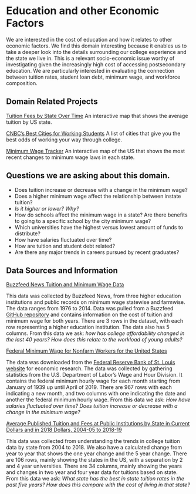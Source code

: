 # Education and other Economic Factors

We are interested in the cost of education and how it relates to other economic factors. We find this domain interesting because it enables us to take a deeper look into the details surrounding our college experience and the state we live in. This is a relevant socio-economic issue worthy of investigating given the increasingly high cost of accessing postsecondary education. We are particularly interested in evaluating the connection between tuition rates, student loan debt, minimum wage, and workforce composition. 

## Domain Related Projects

[Tuition Fees by State Over Time](https://tophat.com/teaching-resources/infographics/tuition-fees-by-state-interactive-map/)
An interactive map that shows the average tuition by US state.

[CNBC’s Best Cities for Working Students](https://www.cnbc.com/2018/08/23/20-best-cities-for-students-working-their-way-through-college.html)
A list of cities that give you the best odds of working your way through college.

[Minimum Wage Tracker](https://www.epi.org/minimum-wage-tracker/#/min_wage/Washington)
An interactive map of the US that shows the most recent changes to minimum wage laws in each state.

## Questions we are asking about this domain.

* Does tuition increase or decrease with a change in the minimum wage? 
* Does a higher minimum wage affect the relationship between instate tuition?
* *Is it higher or lower? Why?*
* How do schools affect the minimum wage in a state? Are there benefits to going to a specific school by the city minimum wage?
* Which universities have the highest versus lowest amount of funds to distribute?
* How have salaries fluctuated over time?
* How are tuition and student debt related? 
* Are there any major trends in careers pursued by recent graduates?

## Data Sources and Information

[Buzzfeed News Tuition and Minimum Wage Data](https://github.com/BuzzFeedNews/2014-09-tuition-and-minimum-wage/tree/master/data)

This data was collected by Buzzfeed News, from three higher education institutions and public records on minimum wage statewise and farmwise. The data ranges from 1976 to 2014. Data was pulled from a Buzzfeed [GitHub repository](https://github.com/BuzzFeedNews/2014-09-tuition-and-minimum-wage/tree/master/data) and contains information on the cost of tuition and minimum wage for both years. There are 3 rows in the dataset, with each row representing a higher education institution. The data also has 5 columns. From this data we ask: *how has college affordability changed in the last 40 years? How does this relate to the workload of young adults?*

[Federal Minimum Wage for Nonfarm Workers for the United States](https://fred.stlouisfed.org/series/FEDMINNFRWG)

The data was downloaded from the [Federal Reserve Bank of St. Louis website](https://fred.stlouisfed.org/series/FEDMINNFRWG) for economic research. The data was collected by gathering statistics from the U.S. Department of Labor’s Wage and Hour Division. It contains the federal minimum hourly wage for each month starting from January of 1939 up until April of 2019. There are 967 rows with each indicating a new month, and two columns with one indicating the date and another the federal minimum hourly wage. From this data we ask: *How have salaries fluctuated over time? Does tuition increase or decrease with a change in the minimum wage?*


[Average Published Tuition and Fees at Public Institutions by State in Current Dollars and in 2018 Dollars, 2004-05 to 2018-19](https://trends.collegeboard.org/college-pricing/figures-tables/tuition-fees-sector-state-over-time)

This data was collected from understanding the trends in college tuition data by state from 2004 to 2018. We also have a calculated change from year to year that shows the one year change and the 5 year change. There are 106 rows, mainly showing the states in the US, with a separation by 2 and 4 year universities. There are 34 columns, mainly showing the years and changes in two year and four year data for tuitions based on state. From this data we ask: *What state has the best in state tuition rates in the past five years? How does this compare with the cost of living in that state?*
